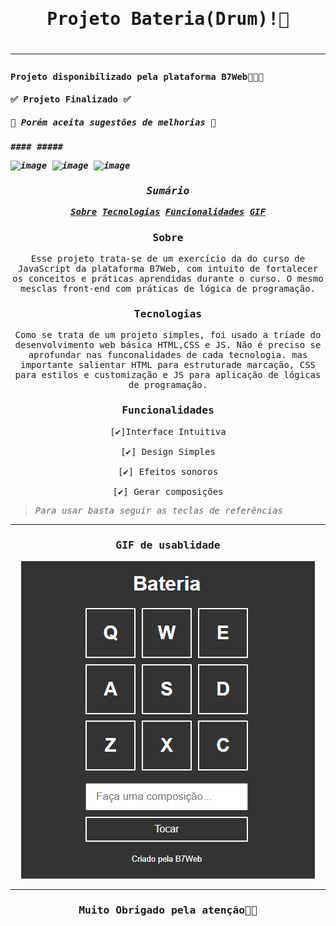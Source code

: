 <style>
*{
    font-family: monospace;
}
</style>
<h1 align="center">Projeto Bateria(Drum)!🥁<h1/>
<hr>
<h4>Projeto disponibilizado pela plataforma B7Web👨🏽‍💻<h4/>
<h4>✅ Projeto Finalizado ✅<h4/>
 <h5> 🚧 Porém aceita sugestões de melhorias 🚧 <h5/>
####
#####

![image](https://img.shields.io/badge/JavaScript-F7DF1E?style=for-the-badge&logo=javascript&logoColor=black) ![image](https://img.shields.io/badge/HTML-f06529?style=for-the-badge&logo=html5&logoColor=white) ![image](https://img.shields.io/badge/CSS-2965f1?&style=for-the-badge&logo=css3&logoColor=white)


<div align="center">
<h3>Sumário</h3>
<a href="#sobre">Sobre</a>
<a href="#tecnologias">Tecnologias</a>
<a href="#funcionalidades">Funcionalidades</a>
<a href="#gif">GIF</a>
</div>



<h3 align="center" id="sobre">Sobre</h3>
<p align="center">
Esse projeto trata-se de um exercício da do curso de JavaScript da plataforma B7Web,
com intuito de fortalecer os conceitos e práticas aprendidas durante o curso. O mesmo mesclas 
front-end com práticas de lógica de programação.
</p>
<h3 align="center" id="tecnologias">Tecnologias</h3>
<p align="center">
Como se trata de um projeto simples, foi usado a tríade do desenvolvimento web básica HTML,CSS e JS. Não é preciso se aprofundar nas funconalidades de cada tecnologia. mas importante salientar HTML para estruturade marcação, CSS para estilos e customização e JS para aplicação de lógicas de programação.
</p>
<h3 align="center" id="funcionalidades">Funcionalidades</h3>

<p align="center">
[✔]Interface Intuitiva
<br>
<br>
[✔] Design Simples
<br>
<br>
[✔] Efeitos sonoros
<br>
<br>
[✔] Gerar composições
<br>
</p>



>*Para usar basta seguir as teclas de referências*

<hr>

<h3 align="center" id="gif">GIF de usablidade</h3>
<div align="center">
<img  src="bateria.gif"></img>
</div>
<hr>

<h3 align="center">Muito Obrigado pela atenção🤝🏼</h3>